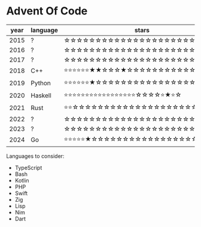 # Advent Of Code

| year | language | stars |
|------|---------| ----- |
| 2015 | ?       | ☆☆☆☆☆☆☆☆☆☆☆☆☆☆☆☆☆☆☆☆☆☆☆☆☆ |
| 2016 | ?       | ☆☆☆☆☆☆☆☆☆☆☆☆☆☆☆☆☆☆☆☆☆☆☆☆☆ |
| 2017 | ?       | ☆☆☆☆☆☆☆☆☆☆☆☆☆☆☆☆☆☆☆☆☆☆☆☆☆ |
| 2018 | C++     | ⭐⭐⭐⭐⭐⭐★★☆☆☆★☆☆☆☆☆☆☆☆☆☆☆☆☆ |
| 2019 | Python  | ⭐⭐⭐⭐⭐⭐★☆☆☆☆☆☆☆☆☆☆☆☆☆☆☆☆☆☆ |
| 2020 | Haskell | ⭐⭐⭐⭐⭐⭐⭐⭐⭐⭐⭐⭐⭐⭐⭐⭐⭐☆☆☆☆⭐★⭐☆ |
| 2021 | Rust    | ⭐⭐☆☆☆☆☆☆☆☆☆☆☆☆☆☆☆☆☆☆☆☆☆☆☆ |
| 2022 | ?       | ☆☆☆☆☆☆☆☆☆☆☆☆☆☆☆☆☆☆☆☆☆☆☆☆☆ |
| 2023 | ?       | ☆☆☆☆☆☆☆☆☆☆☆☆☆☆☆☆☆☆☆☆☆☆☆☆☆ |
| 2024 | Go      | ⭐⭐⭐⭐⭐★☆☆☆☆☆☆☆☆☆☆☆☆☆☆☆☆☆☆☆ |

Languages to consider:
- TypeScript
- Bash
- Kotlin
- PHP
- Swift
- Zig
- Lisp
- Nim
- Dart
